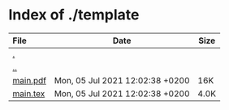 # Index of ./template

File | Date | Size
:--- | --- | ---
[.](.) | |
[..](..) | |
[<span>main.pdf</span>](main.pdf) | Mon, 05 Jul 2021 12:02:38 +0200 | 16K
[<span>main.tex</span>](main.tex) | Mon, 05 Jul 2021 12:02:38 +0200 | 4.0K
